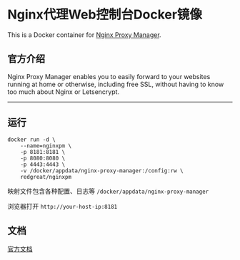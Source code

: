# Nginx代理Web控制台Docker镜像


This is a Docker container for [Nginx Proxy Manager](https://nginxproxymanager.com).


官方介绍
---

Nginx Proxy Manager enables you to easily forward to your websites running at
home or otherwise, including free SSL, without having to know too much about
Nginx or Letsencrypt.

---

## 运行
```shell
docker run -d \
    --name=nginxpm \
    -p 8181:8181 \
    -p 8080:8080 \
    -p 4443:4443 \
    -v /docker/appdata/nginx-proxy-manager:/config:rw \
    redgreat/nginxpm
```
映射文件包含各种配置、日志等
`/docker/appdata/nginx-proxy-manager` 

浏览器打开 `http://your-host-ip:8181`

## 文档

[官方文档](https://github.com/jlesage/docker-nginx-proxy-manager)

